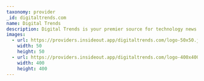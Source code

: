 ```yaml
---
taxonomy: provider
_id: digitaltrends.com
name: Digital Trends
description: Digital Trends is your premier source for technology news and unbiased expert product reviews of HDTVs, laptops, smartphones and more.
images:
  - url: https://providers.insideout.app/digitaltrends.com/logo-50x50.jpg
    width: 50
    height: 50
  - url: https://providers.insideout.app/digitaltrends.com/logo-400x400.jpg
    width: 400
    height: 400
---
```

